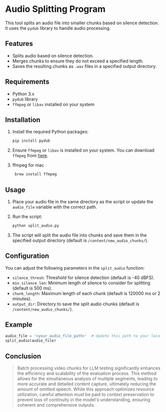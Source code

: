 # Audio Splitting Program

This tool splits an audio file into smaller chunks based on silence detection. It uses the `pydub` library to handle audio processing.

## Features

- Splits audio based on silence detection.
- Merges chunks to ensure they do not exceed a specified length.
- Saves the resulting chunks as `.wav` files in a specified output directory.

## Requirements

- Python 3.x
- `pydub` library
- `ffmpeg` or `libav` installed on your system

## Installation

1. Install the required Python packages:
    ```bash
    pip install pydub
    ```

2. Ensure `ffmpeg` or `libav` is installed on your system. You can download `ffmpeg` from [here](https://ffmpeg.org/download.html).
3. ffmpeg for mac
   ```bash
    brew install ffmpeg
    ```

## Usage

1. Place your audio file in the same directory as the script or update the `audio_file` variable with the correct path.

2. Run the script:
    ```bash
    python split_audio.py
    ```

3. The script will split the audio file into chunks and save them in the specified output directory (default is `/content/new_audio_chunks/`).

## Configuration

You can adjust the following parameters in the `split_audio` function:

- `silence_thresh`: Threshold for silence detection (default is -40 dBFS).
- `min_silence_len`: Minimum length of silence to consider for splitting (default is 500 ms).
- `chunk_length`: Maximum length of each chunk (default is 120000 ms or 2 minutes).
- `output_dir`: Directory to save the split audio chunks (default is `/content/new_audio_chunks/`).

## Example

``` python
audio_file = '<your_audio_file_path>'  # Update this path to your local audio file
split_audio(audio_file)
```


## Conclusion
> Batch processing video chunks for LLM testing significantly enhances the efficiency and scalability of the evaluation process. This method allows for the simultaneous analysis of multiple segments, leading to more accurate and detailed content capture, ultimately reducing the amount of omitted speech. While this approach optimizes resource utilization, careful attention must be paid to context preservation to prevent loss of continuity in the model's understanding, ensuring coherent and comprehensive outputs.
